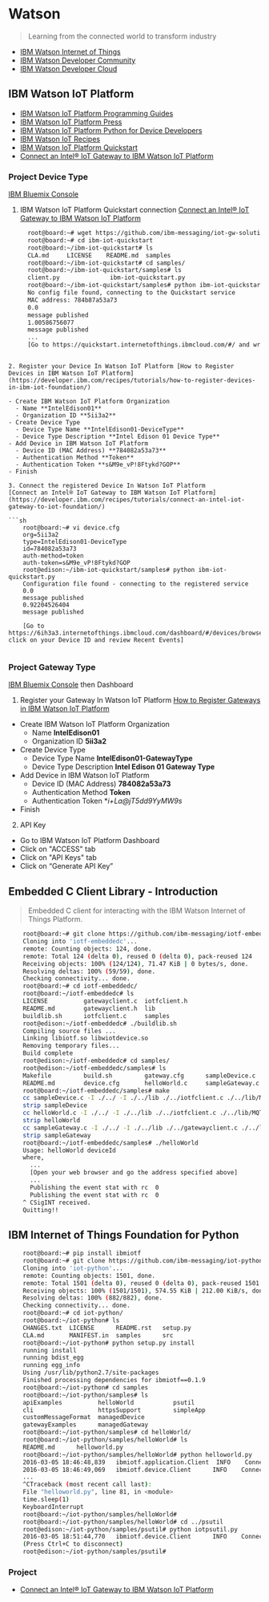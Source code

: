 Watson
==

> Learning from the connected world to transform industry

- [IBM Watson Internet of Things](http://www.ibm.com/internet-of-things/index.html)
- [IBM Watson Developer Community](https://developer.ibm.com/watson/)
- [IBM Watson Developer Cloud](http://www.ibm.com/smarterplanet/us/en/ibmwatson/developercloud/)

## IBM Watson IoT Platform

- [IBM Watson IoT Platform Programming Guides](https://docs.internetofthings.ibmcloud.com/)
- [IBM Watson IoT Platform Press](https://developer.ibm.com/iotfoundation/blog/2016/02/12/the-ibm-watson-iot-platform-arrives/)
- [IBM Watson IoT Platform Python for Device Developers](https://docs.internetofthings.ibmcloud.com/devices/libraries/python.html)
- [IBM Watson IoT Recipes](https://developer.ibm.com/recipes/)
- [IBM Watson IoT Platform Quickstart](https://quickstart.internetofthings.ibmcloud.com/#/)
- [Connect an Intel® IoT Gateway to IBM Watson IoT Platform](https://developer.ibm.com/recipes/tutorials/connect-an-intel-iot-gateway-to-iot-foundation/)


### Project Device Type

[IBM Bluemix Console](https://console.ng.bluemix.net/)

1. IBM Watson IoT Platform Quickstart connection
[Connect an Intel® IoT Gateway to IBM Watson IoT Platform](https://developer.ibm.com/recipes/tutorials/connect-an-intel-iot-gateway-to-iot-foundation/)

   ```sh
     root@board:~# wget https://github.com/ibm-messaging/iot-gw-solutions/releases/download/1.03/ibm-iot-quickstart.zip
     root@board:~# cd ibm-iot-quickstart
     root@board:~/ibm-iot-quickstart# ls
     CLA.md     LICENSE    README.md  samples
     root@board:~/ibm-iot-quickstart# cd samples/
     root@board:~/ibm-iot-quickstart/samples# ls
     client.py              ibm-iot-quickstart.py
     root@board:~/ibm-iot-quickstart/samples# python ibm-iot-quickstart.py
     No config file found, connecting to the Quickstart service
     MAC address: 784b87a53a73
     0.0
     message published
     1.00586756077
     message published     
     ...
     [Go to https://quickstart.internetofthings.ibmcloud.com/#/ and write Device ID based on device MAC Address]
```

2. Register your Device In Watson IoT Platform [How to Register Devices in IBM Watson IoT Platform](https://developer.ibm.com/recipes/tutorials/how-to-register-devices-in-ibm-iot-foundation/)

- Create IBM Watson IoT Platform Organization
  - Name **IntelEdison01**
  - Organization ID **5ii3a2**
- Create Device Type
  - Device Type Name **IntelEdison01-DeviceType**
  - Device Type Description **Intel Edison 01 Device Type**
- Add Device in IBM Watson IoT Platform
  - Device ID (MAC Address) **784082a53a73**
  - Authentication Method **Token**
  - Authentication Token **s&M9e_vP!8Ftykd?GOP**
- Finish

3. Connect the registered Device In Watson IoT Platform
[Connect an Intel® IoT Gateway to IBM Watson IoT Platform](https://developer.ibm.com/recipes/tutorials/connect-an-intel-iot-gateway-to-iot-foundation/)

```sh
    root@board:~# vi device.cfg
    org=5ii3a2
    type=IntelEdison01-DeviceType
    id=784082a53a73
    auth-method=token
    auth-token=s&M9e_vP!8Ftykd?GOP
    root@edison:~/ibm-iot-quickstart/samples# python ibm-iot-quickstart.py
    Configuration file found - connecting to the registered service                                              
    0.0
    message published
    0.92204526404
    message published
    
    [Go to https://6ih3a3.internetofthings.ibmcloud.com/dashboard/#/devices/browse click on your Device ID and review Recent Events]
    
```

### Project Gateway Type

[IBM Bluemix Console](https://console.ng.bluemix.net/) then Dashboard

1. Register your Gateway In Watson IoT Platform [How to Register Gateways in IBM Watson IoT Platform](https://developer.ibm.com/recipes/tutorials/how-to-register-gateways-in-ibm-watson-iot-platform/)

- Create IBM Watson IoT Platform Organization
  - Name **IntelEdison01**
  - Organization ID **5ii3a2**
- Create Device Type
  - Device Type Name **IntelEdison01-GatewayType**
  - Device Type Description **Intel Edison 01 Gateway Type**
- Add Device in IBM Watson IoT Platform
  - Device ID (MAC Address) **784082a53a73**
  - Authentication Method **Token**
  - Authentication Token **i+*La@jT5dd9YyMW9s**
- Finish

2. API Key

 - Go to IBM Watson IoT Platform Dashboard
 - Click on "ACCESS" tab
 - Click on "API Keys" tab
 - Click on “Generate API Key”

## Embedded C Client Library - Introduction

> Embedded C client for interacting with the IBM Watson Internet of Things Platform.

```sh
    root@board:~# git clone https://github.com/ibm-messaging/iotf-embeddedc.git
    Cloning into 'iotf-embeddedc'...
    remote: Counting objects: 124, done.
    remote: Total 124 (delta 0), reused 0 (delta 0), pack-reused 124
    Receiving objects: 100% (124/124), 71.47 KiB | 0 bytes/s, done.
    Resolving deltas: 100% (59/59), done.
    Checking connectivity... done.
    root@board:~# cd iotf-embeddedc/
    root@board:~/iotf-embeddedc# ls
    LICENSE          gatewayclient.c  iotfclient.h
    README.md        gatewayclient.h  lib
    buildlib.sh      iotfclient.c     samples
    root@edison:~/iotf-embeddedc# ./buildlib.sh
    Compiling source files ...
    Linking libiotf.so libwiotdevice.so
    Removing temporary files...
    Build complete
    root@edison:~/iotf-embeddedc# cd samples/
    root@edison:~/iotf-embeddedc/samples# ls
    Makefile         build.sh         gateway.cfg      sampleDevice.c
    README.md        device.cfg       helloWorld.c     sampleGateway.c
    root@board:~/iotf-embeddedc/samples# make          
    cc sampleDevice.c -I ./../ -I ./../lib ./../iotfclient.c ./../lib/MQTTClient.c ./../lib/MQTTLinux.c ./../libe
    strip sampleDevice            
    cc helloWorld.c -I ./../ -I ./../lib ./../iotfclient.c ./../lib/MQTTClient.c ./../lib/MQTTLinux.c ./../lib/Md
    strip helloWorld
    cc sampleGateway.c -I ./../ -I ./../lib ./../gatewayclient.c ./../lib/MQTTClient.c ./../lib/MQTTLinux.c ./..y
    strip sampleGateway
    root@board:~/iotf-embeddedc/samples# ./helloWorld 
    Usage: helloWorld deviceId
    where,                                                                           deviceId is a 12 digit hex                                                       root@board:~/iotf-embeddedc/samples# ./helloWorld 123456789123                   Connection Successful. Press Ctrl+C to quit                                       View the visualization at https://quickstart.internetofthings.ibmcloud.com/#/device/123456789123                 Publishing the event stat with rc  0                                             Publishing the event stat with rc  0
      ...
      [Open your web browser and go the address specified above]
      ...
      Publishing the event stat with rc  0
      Publishing the event stat with rc  0
    ^ CSigINT received.
    Quitting!!                                                                       root@board:~/iotf-embeddedc/samples# 
```

## IBM Internet of Things Foundation for Python

```sh
    root@board:~# pip install ibmiotf
    root@board:~# git clone https://github.com/ibm-messaging/iot-python.git
    Cloning into 'iot-python'...
    remote: Counting objects: 1501, done.
    remote: Total 1501 (delta 0), reused 0 (delta 0), pack-reused 1501
    Receiving objects: 100% (1501/1501), 574.55 KiB | 212.00 KiB/s, done.
    Resolving deltas: 100% (882/882), done.
    Checking connectivity... done.
    root@board:~# cd iot-python/
    root@board:~/iot-python# ls
    CHANGES.txt  LICENSE      README.rst   setup.py
    CLA.md       MANIFEST.in  samples      src
    root@board:~/iot-python# python setup.py install
    running install
    running bdist_egg
    running egg_info
    Using /usr/lib/python2.7/site-packages
    Finished processing dependencies for ibmiotf==0.1.9
    root@board:~/iot-python# cd samples
    root@board:~/iot-python/samples# ls
    apiExamples          helloWorld           psutil
    cli                  httpsSupport         simpleApp
    customMessageFormat  managedDevice
    gatewayExamples      managedGateway
    root@board:~/iot-python/samples# cd helloWorld/
    root@board:~/iot-python/samples/helloWorld# ls
    README.md      helloworld.py
    root@board:~/iot-python/samples/helloWorld# python helloworld.py
    2016-03-05 18:46:48,839   ibmiotf.application.Client  INFO    Connected successfully: a:quickstart:6788e5b2-r
    2016-03-05 18:46:49,069   ibmiotf.device.Client      INFO    Connected successfully: d:quickstart:helloWorld6
    ...
    ^CTraceback (most recent call last):
    File "helloworld.py", line 81, in <module>
    time.sleep(1)                       
    KeyboardInterrupt
    root@board:~/iot-python/samples/helloWorld#
    root@board:~/iot-python/samples/helloWorld# cd ../psutil
    root@edison:~/iot-python/samples/psutil# python iotpsutil.py
    2016-03-05 18:51:44,770   ibmiotf.device.Client      INFO    Connected successfully: d:quickstart:sample-iotL
    (Press Ctrl+C to disconnect)
    root@edison:~/iot-python/samples/psutil# 
```

### Project

- [Connect an Intel® IoT Gateway to IBM Watson IoT Platform](https://developer.ibm.com/recipes/tutorials/connect-an-intel-iot-gateway-to-iot-foundation/)
